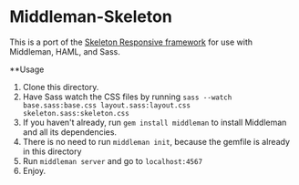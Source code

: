 Middleman-Skeleton
==================

This is a port of the [Skeleton Responsive framework](https://github.com/dhgamache/Skeleton) for use with Middleman, HAML, and Sass.

**Usage

1. Clone this directory.
2. Have Sass watch the CSS files by running `sass --watch base.sass:base.css layout.sass:layout.css skeleton.sass:skeleton.css`
3. If you haven't already, run `gem install middleman` to install Middleman and all its dependencies.
4. There is no need to run `middleman init`, because the gemfile is already in this directory
5. Run `middleman server` and go to `localhost:4567`
6. Enjoy.
